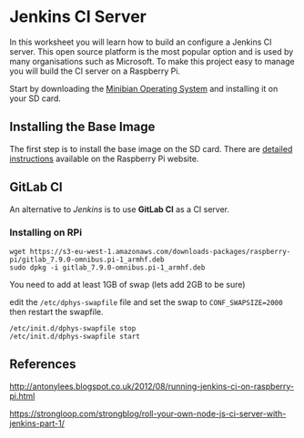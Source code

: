 
# Jenkins CI Server

In this worksheet you will learn how to build an configure a Jenkins CI server. This open source platform is the most popular option and is used by many organisations such as Microsoft. To make this project easy to manage you will build the CI server on a Raspberry Pi.

Start by downloading the [Minibian Operating System](https://minibianpi.wordpress.com) and installing it on your SD card.

## Installing the Base Image

The first step is to install the base image on the SD card. There are [detailed instructions](https://www.raspberrypi.org/documentation/installation/installing-images/mac.md) available on the Raspberry Pi website.

## GitLab CI

An alternative to _Jenkins_ is to use **GitLab CI** as a CI server.

### Installing on RPi

```
wget https://s3-eu-west-1.amazonaws.com/downloads-packages/raspberry-pi/gitlab_7.9.0-omnibus.pi-1_armhf.deb
sudo dpkg -i gitlab_7.9.0-omnibus.pi-1_armhf.deb
```
You need to add at least 1GB of swap (lets add 2GB to be sure)

edit the  `/etc/dphys-swapfile` file and set the swap to `CONF_SWAPSIZE=2000` then restart the swapfile.
```
/etc/init.d/dphys-swapfile stop
/etc/init.d/dphys-swapfile start
```

## References

http://antonylees.blogspot.co.uk/2012/08/running-jenkins-ci-on-raspberry-pi.html

https://strongloop.com/strongblog/roll-your-own-node-js-ci-server-with-jenkins-part-1/
